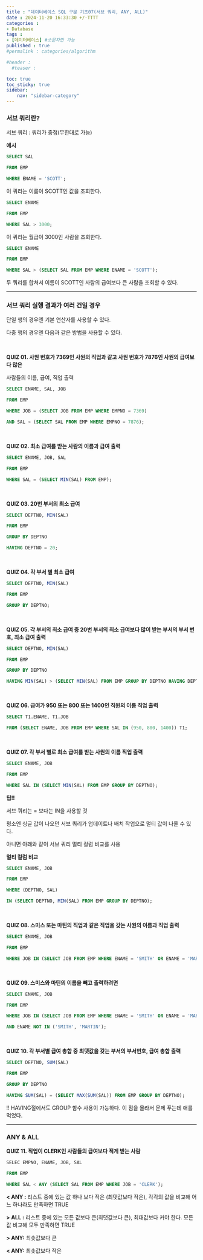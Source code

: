 ```yaml
---
title : "데이터베이스 SQL 구문 기초07(서브 쿼리, ANY, ALL)"
date : 2024-11-20 16:33:30 +/-TTTT
categories : 
- Database
tags : 
- [데이터베이스] #소문자만 가능
published : true
#permalink : categories/algorithm

#header :
  #teaser : 

toc: true
toc_sticky: true
sidebar:
    nav: "sidebar-category"
---
```


### 서브 쿼리란?

서브 쿼리 : 쿼리가 중첩(무한대로 가능)

**예시**

```sql
SELECT SAL 

FROM EMP

WHERE ENAME = 'SCOTT';
```

이 쿼리는 이름이 SCOTT인 값을 조회한다.

```sql
SELECT ENAME

FROM EMP

WHERE SAL > 3000;
```

이 쿼리는 월급이 3000인 사람을 조회한다.

```sql
SELECT ENAME

FROM EMP

WHERE SAL > (SELECT SAL FROM EMP WHERE ENAME = 'SCOTT');
```

두 쿼리를 합쳐서 이름이 SCOTT인 사람의 급여보다 큰 사람을 조회할 수 있다.

* * *

### 서브 쿼리 실행 결과가 여러 건일 경우

단일 행의 경우엔 기본 연산자를 사용할 수 있다.

다중 행의 경우엔 다음과 같은 방법을 사용할 수 있다.

&nbsp;

**QUIZ 01. 사원 번호가 7369인 사원의 직업과 같고 사원 번호가 7876인 사원의 급여보다 많은**

사람들의 이름, 급여, 직업 출력

```sql
SELECT ENAME, SAL, JOB

FROM EMP

WHERE JOB = (SELECT JOB FROM EMP WHERE EMPNO = 7369)

AND SAL > (SELECT SAL FROM EMP WHERE EMPNO = 7876);
```

&nbsp;

**QUIZ 02. 최소 급여를 받는 사람의 이름과 급여 출력**

```sql
SELECT ENAME, JOB, SAL

FROM EMP

WHERE SAL = (SELECT MIN(SAL) FROM EMP);
```

&nbsp;

**QUIZ 03. 20번 부서의 최소 급여**

```sql
SELECT DEPTNO, MIN(SAL)

FROM EMP

GROUP BY DEPTNO

HAVING DEPTNO = 20;
```

&nbsp;

**QUIZ 04. 각 부서 별 최소 급여**

```sql
SELECT DEPTNO, MIN(SAL)

FROM EMP

GROUP BY DEPTNO;
```

&nbsp;

**QUIZ 05. 각 부서의 최소 급여 중 20번 부서의 최소 급여보다 많이 받는 부서의 부서 번호, 최소 급여 출력**

```sql
SELECT DEPTNO, MIN(SAL)

FROM EMP

GROUP BY DEPTNO

HAVING MIN(SAL) > (SELECT MIN(SAL) FROM EMP GROUP BY DEPTNO HAVING DEPTNO = 20);
```

&nbsp;

**QUIZ 06. 급여가 950 또는 800 또는 1400인 직원의 이름 직업 출력**

```sql
SELECT T1.ENAME, T1.JOB

FROM (SELECT ENAME, JOB FROM EMP WHERE SAL IN (950, 800, 1400)) T1;
```

&nbsp;

**QUIZ 07. 각 부서 별로 최소 급여를 받는 사원의 이름 직업 출력**

```sql
SELECT ENAME, JOB

FROM EMP

WHERE SAL IN (SELECT MIN(SAL) FROM EMP GROUP BY DEPTNO);
```

**팁!!**

서브 쿼리는 = 보다는 IN을 사용할 것

평소엔 싱글 값이 나오던 서브 쿼리가 업데이트나 배치 작업으로 멀티 값이 나올 수 있다.

아니면 아래와 같이 서브 쿼리 멀티 컬럼 비교를 사용

**멀티 컬럼 비교**

```sql
SELECT ENAME, JOB

FROM EMP

WHERE (DEPTNO, SAL)

IN (SELECT DEPTNO, MIN(SAL) FROM EMP GROUP BY DEPTNO);  
```

&nbsp;

**QUIZ 08. 스미스 또는 마틴의 직업과 같은 직업을 갖는 사원의 이름과 직업 출력**

```sql
SELECT ENAME, JOB

FROM EMP

WHERE JOB IN (SELECT JOB FROM EMP WHERE ENAME = 'SMITH' OR ENAME = 'MARTIN');
```

&nbsp;

**QUIZ 09. 스미스와 마틴의 이름을 빼고 출력하려면**

```sql
SELECT ENAME, JOB

FROM EMP

WHERE JOB IN (SELECT JOB FROM EMP WHERE ENAME = 'SMITH' OR ENAME = 'MARTIN')

AND ENAME NOT IN ('SMITH', 'MARTIN');
```

&nbsp;

**QUIZ 10. 각 부서별 급여 총합 중 최댓값을 갖는 부서의 부서번호, 급여 총합 출력**
```sql
SELECT DEPTNO, SUM(SAL)

FROM EMP

GROUP BY DEPTNO

HAVING SUM(SAL) = (SELECT MAX(SUM(SAL)) FROM EMP GROUP BY DEPTNO);
```

!! HAVING절에서도 GROUP 함수 사용이 가능하다. 이 점을 몰라서 문제 푸는데 애를 먹었다.

* * *

### ANY & ALL

**QUIZ 11. 직업이 CLERK인 사람들의 급여보다 적게 받는 사람**

```sql
SELEC EMPNO, ENAME, JOB, SAL

FROM EMP

WHERE SAL < ANY (SELECT SAL FROM EMP WHERE JOB = 'CLERK');
```

**< ANY :** 리스트 중에 있는 값 하나 보다 작은 (최댓값보다 작은), 각각의 값을 비교해 어느 하나라도 만족하면 TRUE

**\> ALL :** 리스트 중에 있는 모든 값보다 큰(최댓값보다 큰), 최대값보다 커야 한다. 모든 값 비교해 모두 만족하면 TRUE

**\> ANY:** 최솟값보다 큰

**< ANY:** 최솟값보다 작은
